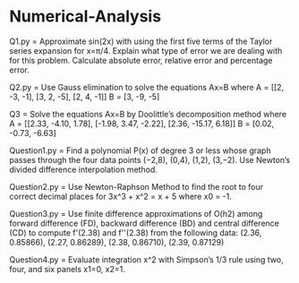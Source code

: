 # Numerical-Analysis

Q1.py = Approximate sin(2x) with using the first five terms of the Taylor series expansion for x=π/4. Explain what type of error we are dealing with for this problem. Calculate absolute error, relative error and percentage error.

Q2.py = Use Gauss elimination to solve the equations Ax=B where A = [[2, -3, -1], [3, 2, -5], [2, 4, -1]] B = [3, -9, -5]

Q3 = Solve the equations Ax=B by Doolittle’s decomposition method where A = [[2.33, -4.10, 1.78], [-1.98, 3.47, -2.22], [2.36, -15.17, 6.18]] B = [0.02, -0.73, -6.63]

Question1.py = Find a polynomial P(x) of degree 3 or less whose graph passes through the four data points (−2,8), (0,4), (1,2), (3,−2). Use Newton’s divided difference interpolation method.

Question2.py = Use Newton-Raphson Method to find the root to four correct decimal places for 3x^3 + x^2 = x + 5 where x0 = -1.

Question3.py = Use finite difference approximations of O(h2) among forward difference (FD), backward difference (BD) and central difference (CD) to compute f'(2.38) and f''(2.38) from the following data: (2.36, 0.85866), (2.27, 0.86289), (2.38, 0.86710), (2.39, 0.87129)

Question4.py = Evaluate integration x^2 with Simpson’s 1/3 rule using two, four, and six panels x1=0, x2=1.
